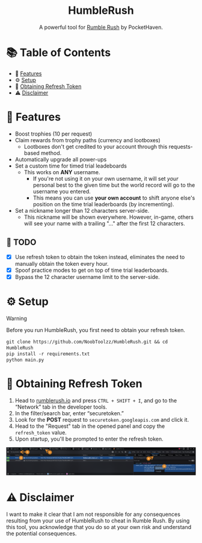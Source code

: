<h1 align="center">HumbleRush</h1>
<p align="center">A powerful tool for <a href="https://rumblerush.io">Rumble Rush</a> by PocketHaven.</p>


# 📚 Table of Contents

- 🌟 [Features](#features)
- ⚙️ [Setup](#setup)
- 🔑 [Obtaining Refresh Token](#obtaining-refresh-token)
- ⚠️ [Disclaimer](#disclaimer)

#  <a id="features"></a>🌟 Features

- Boost trophies (10 per request)
- Claim rewards from trophy paths (currency and lootboxes)
  - Lootboxes don't get credited to your account through this requests-based method.
- Automatically upgrade all power-ups
- Set a custom time for timed trial leadeboards
  - This works on **ANY** username.
    - If you're not using it on your own username, it will set *your* personal best to the given time but the world record will go to the username you entered.
    - This means you can use **your own account** to shift anyone else's position on the time trial leaderboards (by incrementing).
- Set a nickname longer than 12 characters server-side.
  - This nickname will be shown everywhere. However, in-game, others will see your name with a trailing "..." after the first 12 characters.

## 📝 TODO
- [x] Use refresh token to obtain the token instead, eliminates the need to manually obtain the token every hour.
- [x] Spoof practice modes to get on top of time trial leaderboards.
- [x] Bypass the 12 character username limit to the server-side.

# <a id="setup"></a>⚙️ Setup

> [!WARNING]
> Before you run HumbleRush, you first need to obtain your refresh token.

```plaintext
git clone https://github.com/NoobToolzz/HumbleRush.git && cd HumbleRush
pip install -r requirements.txt
python main.py
```

# <a id="obtaining-refresh-token"></a>🔑 Obtaining Refresh Token

1. Head to [rumblerush.io](https://rumblerush.io) and press `CTRL + SHIFT + I`, and go to the “Network” tab in the developer tools.
2. In the filter/search bar, enter “securetoken.”
3. Look for the **POST** request to `securetoken.googleapis.com` and click it.
4. Head to the "Request" tab in the opened panel and copy the `refresh_token` value.
5. Upon startup, you'll be prompted to enter the refresh token.

![Steps](data/attachments/steps.png)

# <a id="disclaimer"></a>⚠️ Disclaimer

I want to make it clear that I am not responsible for any consequences resulting from your use of HumbleRush to cheat in Rumble Rush. By using this tool, you acknowledge that you do so at your own risk and understand the potential consequences.
